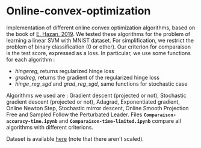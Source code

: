 # Online-convex-optimization

Implementation of different online convex optimization algorithms, based on the book of [E. Hazan, 2019](https://ocobook.cs.princeton.edu/OCObook.pdf). We tested these algorithms for the problem of learning a linear SVM with MNIST dataset. For simplification, we restrict the problem of binary classification (0 or other). Our criterion for comparaison is the test score, expressed as a loss.
In particular, we use some functions for each algorithm : 

- *hingereg*, returns regularized hinge loss
- *gradreg*, returns the gradient of the regularized hinge loss
- *hinge_reg_sgd* and *grad_reg_sgd*, same functions for stochastic case

Algorithms we used are : Gradient descent (projected or not), Stochastic gradient descent (projected or not), Adagrad, Exponentiated gradient, Online Newton Step, Stochastic mirror descent, Online Smooth Projection Free and Sampled Follow the Perturbated Leader. Files **`Comparaison-accuracy-time.ipynb`** and **`Comparaison-time-limited.ipynb`** compare all algorithms with different criterions.


Dataset is available [here](https://pjreddie.com/projects/mnist-in-csv/) (note that there aren't scaled). 
